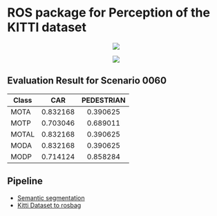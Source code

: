 # ROS package for Perception of the KITTI dataset

<p align="center">
  <img src="./videos/semantic.gif">
</p>

<p align="center">
  <img src="./videos/rviz.gif">
</p>

## Evaluation Result for Scenario 0060

| Class        | CAR           | PEDESTRIAN  |
| ------------ |:-------------:|:-----------:|
| MOTA         | 0.832168      | 0.390625    |
| MOTP         | 0.703046      | 0.689011    |
| MOTAL        | 0.832168      | 0.390625    |
| MODA         | 0.832168      | 0.390625    |
| MODP         | 0.714124      | 0.858284    |

## Pipeline

* [Semantic segmentation](https://github.com/martinkersner/train-DeepLab)
* [Kitti Dataset to rosbag](https://github.com/tomas789/kitti2bag)
